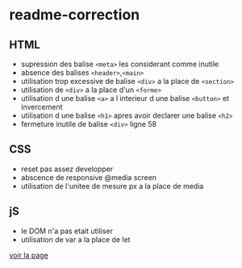 # readme-correction

## HTML ##

- supression des balise ``<meta>`` les considerant comme inutile <br>
- absence des balises ``<header>``,``<main>`` <br>
- utilisation trop excessive de balise ``<div>`` a la place de ``<section>`` <br>
- utilisation de ``<div>`` a la place d'un ``<forme>`` <br>
- utilisation d une balise ``<a>`` a l interieur d une balise ``<button>`` et invercement <br>
- utilisation d une balise ``<h1>`` apres avoir declarer une balise ``<h2>`` <br>
- fermeture inutile de balise ``<div>`` ligne 58 <br>

## CSS ##

- reset pas assez developper <br>
- abscence de responsive @media screen<br>
- utilisation de l'unitee de mesure px a la place de media<br>

## jS ##

- le DOM n'a pas etait utiliser
- utilisation de var a la place de let

[voir la page](https://areslane67.github.io/readme-correction/index.html)
